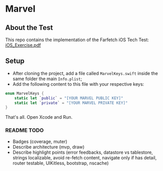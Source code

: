 # Marvel



## About the Test
This repo contains the implementation of the Farfetch iOS Tech Test: <br>
[iOS_Exercise.pdf](./iOS_Exercise.pdf)

## Setup
- After cloning the project, add a file called `MarvelKeys.swift` inside the same folder the main `Info.plist`; 
- Add the following content to this file with your respective keys:
```swift
enum MarvelKeys {
    static let `public` = "[YOUR MARVEL PUBLIC KEY]"
    static let `private` = "[YOUR MARVEL PRIVATE KEY]"
}
```

That's all. Open Xcode and Run. 

### README TODO
- Badges (coverage, muter)
- Describe architecture (mvp, draw)
- Describe highlight points (error feedbacks, datastore vs tablestore, strings localizable, avoid re-fetch content, navigate only if has detail, router testable, UIKitless, bootstrap, nscache)